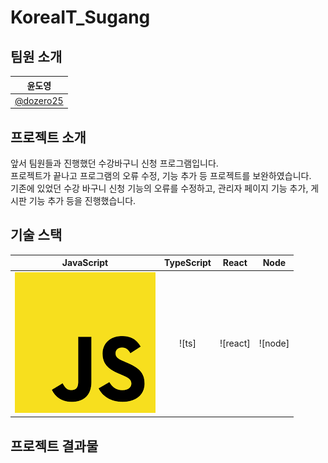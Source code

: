 # KoreaIT_Sugang

<div align="center">
</div>

## 팀원 소개
|      윤도영       |                                                                                                            
| :-----: | 
|   [@dozero25](https://github.com/dozero25)   |


## 프로젝트 소개
<p>
앞서 팀원들과 진행했던 수강바구니 신청 프로그램입니다.</br>
프로젝트가 끝나고 프로그램의 오류 수정, 기능 추가 등 프로젝트를 보완하였습니다.</br>
기존에 있었던 수강 바구니 신청 기능의 오류를 수정하고, 관리자 페이지 기능 추가, 게시판 기능 추가 등을 진행했습니다. </br>
</p>

## 기술 스택

| JavaScript | TypeScript |  React   |  Node   |
| :--------: | :--------: | :------: | :-----: |
|   ![js]    |   ![ts]    | ![react] | ![node] |

## 프로젝트 결과물




[js]: /readme.images/js.png
[html]: /images/stack/typescript.svg
[css]: /images/stack/react.svg
[java]: /images/stack/node.svg

